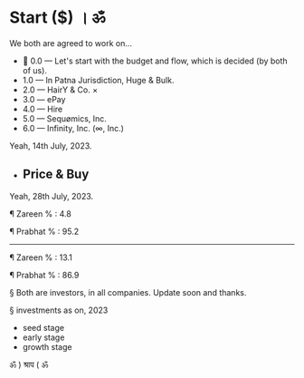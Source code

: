 # Start ($) । ॐ
We both are agreed to work on...

 - 💯 0.0 — Let's start with the budget and flow, which is decided (by both of us).
 - 1.0 — In Patna Jurisdiction, Huge & Bulk.
 - 2.0 — HairY & Co. ×
 - 3.0 — ePay
 - 4.0 — Hire
 - 5.0 — Sequømics, Inc.
 - 6.0 — Infinity, Inc. (∞, Inc.) 

Yeah, 14th July, 2023.

 - ## Price & Buy

Yeah, 28th July, 2023.

¶ Zareen % : 4.8

¶ Prabhat % : 95.2

-------------------
¶ Zareen % : 13.1

¶ Prabhat % : 86.9

§ Both are investors, in all companies. Update soon and thanks.

§ investments as on, 2023
- seed stage
- early stage
- growth stage

ॐ ) श्राप ( ॐ
